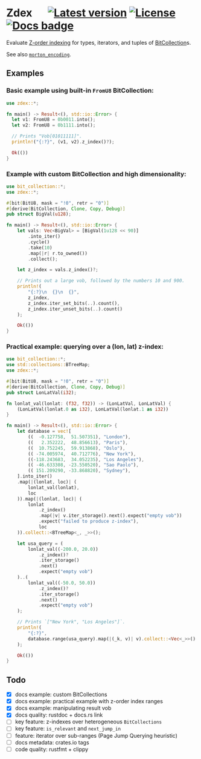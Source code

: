 # Zdex &emsp; [![Latest version]][crates.io] [![License]][crates.io] [![Docs badge]][docs.rs]

[Latest version]: https://img.shields.io/crates/v/zdex.svg
[crates.io]: https://crates.io/crates/zdex
[License]: https://img.shields.io/crates/l/zdex.svg
[Docs badge]: https://img.shields.io/badge/docs.rs-rustdoc-green
[docs.rs]: https://docs.rs/zdex/

Evaluate [Z-order indexing](https://aws.amazon.com/blogs/database/z-order-indexing-for-multifaceted-queries-in-amazon-dynamodb-part-1/) for types, iterators, and tuples of [BitCollection](https://crates.io/crates/bit_collection)s.

See also [`morton_encoding`](https://crates.io/crates/morton_encoding).

## Examples

### Basic example using built-in `FromU8` BitCollection:

```rust
use zdex::*;

fn main() -> Result<(), std::io::Error> {
  let v1: FromU8 = 0b0011.into();
  let v2: FromU8 = 0b1111.into();

  // Prints "Vob[01011111]".
  println!("{:?}", (v1, v2).z_index()?);

  Ok(())
}
```

### Example with custom BitCollection and high dimensionality:

```rust
use bit_collection::*;
use zdex::*;

#[bit(BitU8, mask = "!0", retr = "0")]
#[derive(BitCollection, Clone, Copy, Debug)]
pub struct BigVal(u128);

fn main() -> Result<(), std::io::Error> {
    let vals: Vec<BigVal> = [BigVal(1u128 << 90)]
        .into_iter()
        .cycle()
        .take(10)
        .map(|r| r.to_owned())
        .collect();

    let z_index = vals.z_index()?;

    // Prints out a large vob, followed by the numbers 10 and 900.
    println!(
        "{:?}\n  {}\n  {}",
        z_index,
        z_index.iter_set_bits(..).count(),
        z_index.iter_unset_bits(..).count()
    );

    Ok(())
}
```

### Practical example: querying over a (lon, lat) z-index:

```rust
use bit_collection::*;
use std::collections::BTreeMap;
use zdex::*;

#[bit(BitU8, mask = "!0", retr = "0")]
#[derive(BitCollection, Clone, Copy, Debug)]
pub struct LonLatVal(i32);

fn lonlat_val(lonlat: (f32, f32)) -> (LonLatVal, LonLatVal) {
    (LonLatVal(lonlat.0 as i32), LonLatVal(lonlat.1 as i32))
}

fn main() -> Result<(), std::io::Error> {
    let database = vec![
        ((  -0.127758,  51.507351), "London"),
        ((   2.352222,  48.856613), "Paris"),
        ((  10.752245,  59.913868), "Oslo"),
        (( -74.005974,  40.712776), "New York"),
        ((-118.243683,  34.052235), "Los Angeles"),
        (( -46.633308, -23.550520), "Sao Paolo"),
        (( 151.209290, -33.868820), "Sydney"),
    ].into_iter()
    .map(|(lonlat, loc)| (
        lonlat_val(lonlat),
        loc
    )).map(|(lonlat, loc)| (
        lonlat
            .z_index()
            .map(|v| v.iter_storage().next().expect("empty vob"))
            .expect("failed to produce z-index"),
            loc
    )).collect::<BTreeMap<_, _>>();

    let usa_query = (
        lonlat_val((-200.0, 20.0))
            .z_index()?
            .iter_storage()
            .next()
            .expect("empty vob")
    )..(
        lonlat_val((-50.0, 50.0))
            .z_index()?
            .iter_storage()
            .next()
            .expect("empty vob")
    );

    // Prints `["New York", "Los Angeles"]`.
    println!(
        "{:?}",
        database.range(usa_query).map(|(_k, v)| v).collect::<Vec<_>>()
    );

    Ok(())
}
```

## Todo

- [x] docs example: custom BitCollections
- [x] docs example: practical example with z-order index ranges
- [x] docs example: manipulating result vob
- [x] docs quality: rustdoc + docs.rs link
- [ ] key feature: z-indexes over heterogeneous `BitCollections`
- [ ] key feature: `is_relevant` and `next_jump_in`
- [ ] feature: iterator over sub-ranges (Page Jump Querying heuristic)
- [ ] docs metadata: crates.io tags
- [ ] code quality: rustfmt + clippy
